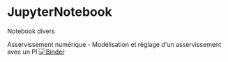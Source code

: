 # JupyterNotebook
Notebook divers


Asservissement numérique - Modélisation et réglage d'un asservissement avec un PI 
[![Binder](https://mybinder.org/badge_logo.svg)](https://mybinder.org/v2/gh/xpessoles/JupyterNotebook.git/master?filepath=AsservissementDiscret%2FAsservissementDiscret_Sujet_Partie1.ipynb)
